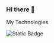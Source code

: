 ### Hi there 👋



My Technologies


![Static Badge](https://img.shields.io/badge/.NET-a653ec?style=flat&logo=.net&logoColor=white&labelColor=a653ec)
